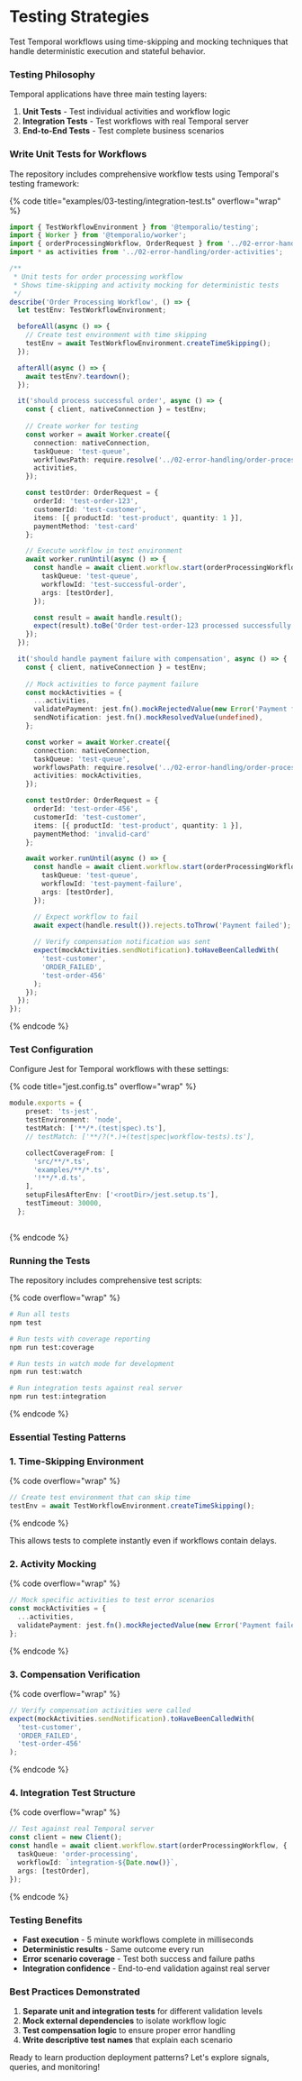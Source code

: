 # Testing Strategies

Test Temporal workflows using time-skipping and mocking techniques that handle deterministic execution and stateful behavior.

### Testing Philosophy <a href="#testing-philosophy" id="testing-philosophy"></a>

Temporal applications have three main testing layers:

1. **Unit Tests** - Test individual activities and workflow logic
2. **Integration Tests** - Test workflows with real Temporal server
3. **End-to-End Tests** - Test complete business scenarios

### Write Unit Tests for Workflows <a href="#workflow-unit-testing" id="workflow-unit-testing"></a>

The repository includes comprehensive workflow tests using Temporal's testing framework:

{% code title="examples/03-testing/integration-test.ts" overflow="wrap" %}
```typescript
import { TestWorkflowEnvironment } from '@temporalio/testing';
import { Worker } from '@temporalio/worker';
import { orderProcessingWorkflow, OrderRequest } from '../02-error-handling/order-processing-workflow';
import * as activities from '../02-error-handling/order-activities';

/**
 * Unit tests for order processing workflow
 * Shows time-skipping and activity mocking for deterministic tests
 */
describe('Order Processing Workflow', () => {
  let testEnv: TestWorkflowEnvironment;

  beforeAll(async () => {
    // Create test environment with time skipping
    testEnv = await TestWorkflowEnvironment.createTimeSkipping();
  });

  afterAll(async () => {
    await testEnv?.teardown();
  });

  it('should process successful order', async () => {
    const { client, nativeConnection } = testEnv;
    
    // Create worker for testing
    const worker = await Worker.create({
      connection: nativeConnection,
      taskQueue: 'test-queue',
      workflowsPath: require.resolve('../02-error-handling/order-processing-workflow'),
      activities,
    });

    const testOrder: OrderRequest = {
      orderId: 'test-order-123',
      customerId: 'test-customer',
      items: [{ productId: 'test-product', quantity: 1 }],
      paymentMethod: 'test-card'
    };

    // Execute workflow in test environment
    await worker.runUntil(async () => {
      const handle = await client.workflow.start(orderProcessingWorkflow, {
        taskQueue: 'test-queue',
        workflowId: 'test-successful-order',
        args: [testOrder],
      });

      const result = await handle.result();
      expect(result).toBe('Order test-order-123 processed successfully');
    });
  });

  it('should handle payment failure with compensation', async () => {
    const { client, nativeConnection } = testEnv;
    
    // Mock activities to force payment failure
    const mockActivities = {
      ...activities,
      validatePayment: jest.fn().mockRejectedValue(new Error('Payment failed')),
      sendNotification: jest.fn().mockResolvedValue(undefined),
    };

    const worker = await Worker.create({
      connection: nativeConnection,
      taskQueue: 'test-queue',
      workflowsPath: require.resolve('../02-error-handling/order-processing-workflow'),
      activities: mockActivities,
    });

    const testOrder: OrderRequest = {
      orderId: 'test-order-456',
      customerId: 'test-customer',
      items: [{ productId: 'test-product', quantity: 1 }],
      paymentMethod: 'invalid-card'
    };

    await worker.runUntil(async () => {
      const handle = await client.workflow.start(orderProcessingWorkflow, {
        taskQueue: 'test-queue',
        workflowId: 'test-payment-failure',
        args: [testOrder],
      });

      // Expect workflow to fail
      await expect(handle.result()).rejects.toThrow('Payment failed');
      
      // Verify compensation notification was sent
      expect(mockActivities.sendNotification).toHaveBeenCalledWith(
        'test-customer',
        'ORDER_FAILED',
        'test-order-456'
      );
    });
  });
});

```
{% endcode %}



### Test Configuration <a href="#test-configuration" id="test-configuration"></a>

Configure Jest for Temporal workflows with these settings:

{% code title="jest.config.ts" overflow="wrap" %}
```typescript
module.exports = {
    preset: 'ts-jest',
    testEnvironment: 'node',
    testMatch: ['**/*.(test|spec).ts'],
    // testMatch: ['**/?(*.)+(test|spec|workflow-tests).ts'],

    collectCoverageFrom: [
      'src/**/*.ts',
      'examples/**/*.ts',
      '!**/*.d.ts',
    ],
    setupFilesAfterEnv: ['<rootDir>/jest.setup.ts'],
    testTimeout: 30000,
  };
  
```
{% endcode %}

### Running the Tests <a href="#running-the-tests" id="running-the-tests"></a>

The repository includes comprehensive test scripts:

{% code overflow="wrap" %}
```bash
# Run all tests
npm test

# Run tests with coverage reporting
npm run test:coverage

# Run tests in watch mode for development
npm run test:watch

# Run integration tests against real server
npm run test:integration
```
{% endcode %}

### Essential Testing Patterns <a href="#key-testing-patterns-demonstrated" id="key-testing-patterns-demonstrated"></a>

### 1. Time-Skipping Environment

{% code overflow="wrap" %}
```typescript
// Create test environment that can skip time
testEnv = await TestWorkflowEnvironment.createTimeSkipping();
```
{% endcode %}

This allows tests to complete instantly even if workflows contain delays.

### 2. Activity Mocking

{% code overflow="wrap" %}
```typescript
// Mock specific activities to test error scenarios
const mockActivities = {
  ...activities,
  validatePayment: jest.fn().mockRejectedValue(new Error('Payment failed')),
};
```
{% endcode %}

### 3. Compensation Verification

{% code overflow="wrap" %}
```typescript
// Verify compensation activities were called
expect(mockActivities.sendNotification).toHaveBeenCalledWith(
  'test-customer',
  'ORDER_FAILED',
  'test-order-456'
);
```
{% endcode %}

### 4. Integration Test Structure

{% code overflow="wrap" %}
```typescript
// Test against real Temporal server
const client = new Client();
const handle = await client.workflow.start(orderProcessingWorkflow, {
  taskQueue: 'order-processing',
  workflowId: `integration-${Date.now()}`,
  args: [testOrder],
});
```
{% endcode %}

### Testing Benefits <a href="#testing-benefits" id="testing-benefits"></a>

* **Fast execution** - 5 minute workflows complete in milliseconds
* **Deterministic results** - Same outcome every run
* **Error scenario coverage** - Test both success and failure paths
* **Integration confidence** - End-to-end validation against real server

### Best Practices Demonstrated <a href="#best-practices-demonstrated" id="best-practices-demonstrated"></a>

1. **Separate unit and integration tests** for different validation levels
2. **Mock external dependencies** to isolate workflow logic
3. **Test compensation logic** to ensure proper error handling
4. **Write descriptive test names** that explain each scenario

Ready to learn production deployment patterns? Let's explore signals, queries, and monitoring!
